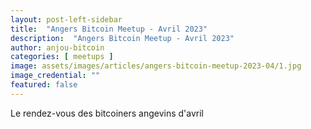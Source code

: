 ```yaml
---
layout: post-left-sidebar
title:  "Angers Bitcoin Meetup - Avril 2023"
description:  "Angers Bitcoin Meetup - Avril 2023"
author: anjou-bitcoin
categories: [ meetups ]
image: assets/images/articles/angers-bitcoin-meetup-2023-04/1.jpg
image_credential: ""
featured: false
---
```


Le rendez-vous des bitcoiners angevins d'avril 